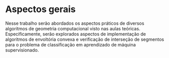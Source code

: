 <h1>Aspectos gerais</h1>
Nesse trabalho serão abordados os aspectos práticos de diversos algoritmos de geometria computacional visto nas aulas teóricas. Especificamente, serão explorados aspectos de implementação de algoritmos de envoltória convexa e verificação de interseção de segmentos para o problema de classificação em aprendizado de máquina supervisionado.
